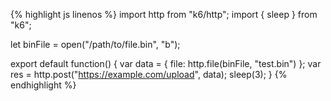 {% highlight js linenos %}
import http from "k6/http";
import { sleep } from "k6";

let binFile = open("/path/to/file.bin", "b");

export default function() {
  var data = {
    file: http.file(binFile, "test.bin")
  };
  var res = http.post("https://example.com/upload", data);
  sleep(3);
}
{% endhighlight %}
